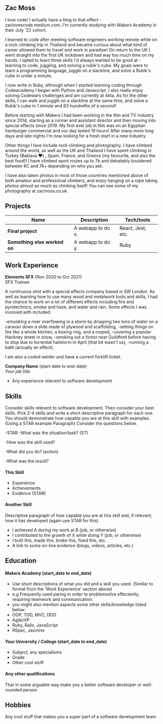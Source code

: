 ## Zac Moss

I love code! I actually have a blog to that effect - zaclovescode.medium.com. I'm currently studying with Makers Academy in their July '22 cohort.

I learned to code after meeting software engineers working remote while on a rock climbing trip in Thailand and became curious about what kind of career allowed them to travel and work in paradise! On return to the UK I went straight into the first UK lockdown and had way too much time on my hands. I opted to learn three skills I'd always wanted to be good at - learning to code, juggling, and solving a rubik's cube. My goals were to learn a programming language, juggle on a slackline, and solve a Rubik's cube in under a minute.

I now write in Ruby, although when I started learning coding through Codeacademy I began with Python and Javascript. I also really enjoy solving Codewars challenges and am currently at 4kta. As for the other skills, I can walk and juggle on a slackline at the same time, and solve a Rubik's cube in 1 minute and 83 hundreths of a second!

Before starting with Makers I had been working in the film and TV industry since 2014, starting as a runner and assistant director and then moving into special effects since 2019. My first ever job in film was on an Egyptian hamburger commercial and our day lasted 19 hours! After many more long days and late nights I'm now looking for a fresh start in a new industry.

Other things I love include rock climbing and photography. I have climbed around the world, as well as the UK and Thailand I have spent climbing in Turkey (Baklava ❤️) , Spain, France, and Greece (my favourite, and also the best food!) I have climbed sport routes up to 7b and debatably bouldered between 6C and 7A+ depending on who you ask.

I have also taken photos in most of those countries mentioned above of both amateur and professional climbers, and enjoy hanging on a rope taking photos almost as much as climbing itself! You can see some of my photography at zacmoss.co.uk.


## Projects

| Name                         | Description       | Tech/tools        |
| ---------------------------- | ----------------- | ----------------- |
| **Final project**            | A webapp to do x. | React, Jest, etc. |
| **Something else worked on** | A webapp to do y. | Ruby              |

## Work Experience

**Elements SFX** (Nov 2020 to Oct 2021)  
SFX Trainee

A continuous stint with a special effects company based in SW London. As well as learning how to use many wood and metalwork tools and skills, I had the chance to work on a lot of different effects including fire and pyrotechnics, smoke and haze, and water and rain. Some effects I was involved with included:

-emulating a river overflowing in a storm by dropping two tons of water on a caravan down a slide made of plywood and scaffolding,
-setting things on fire like a whole kitchen, a boxing ring, and a moped,
-covering a popular Hackney street in snow,
-smoking out a forest near Guildford before having to stop due to torrential hailstorm in April (that bit wasn't us),
-running a bath (actually an effect).

I am also a coded welder and have a current forklift ticket.

**Company Name** (start-date to end-date)  
_Your job title_

- Any experience relevent to software development

## Skills

Consider skills relevent to software development. Then consider your best skills. Pick 2-4 skills and write a short descriptive paragraph for each one. You should demonstrate how capable you are at this skill with examples.
(Using a STAR example Paragraph) Consider the questions below.

-STAR
-What was the situation/task? (ST)

-How was the skill used?

-What did you do? (action)

-What was the result?


#### This Skill

- Experience
- Achievements
- Evidence (STAR)

#### Another Skill

Descriptive paragraph of how capable you are at this skill and, if relevant, how it has developed (again use STAR for this)

- I achieved A during my work at B (job, or otherwise)
- I contributed to the growth of X while doing Y (job, or otherwise)
- I built this, made this, broke this, fixed this, etc.
- A link to some on-line evidence (blogs, videos, articles, etc.)

## Education

#### Makers Academy (start_date to end_date)
- Use short descriptions of what you did and a skill you used. (Similar to format from the 'Work Experience' section above)
- e.g Frequently used paring in order to problemsolve effeciently, requiring teamwork and communication.
- you might also mention aspects some other skills/knowledge listed below: 
- OOP, TDD, MVC, DDD
- Agile/XP
- Ruby, Rails, JavaScript
- RSpec, Jasmine

#### Your University / College (start_date to end_date)

- Subject, any specialisms
- Grade
- Other cool stuff

#### Any other qualifications

That in some arguable way make you a better software developer or well-rounded person

## Hobbies

Any cool stuff that makes you a super part of a software development team
